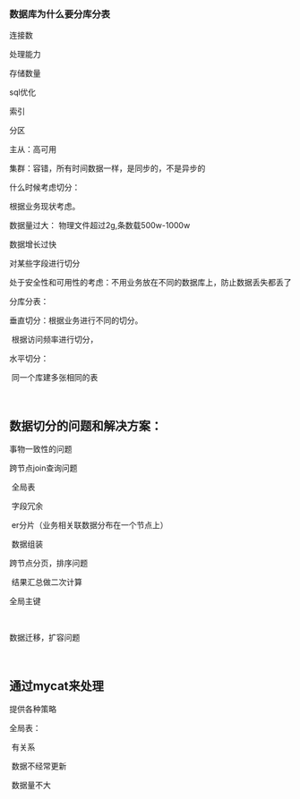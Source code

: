 ### 数据库为什么要分库分表

连接数

处理能力

存储数量







sql优化

索引

分区

主从：高可用

集群：容错，所有时间数据一样，是同步的，不是异步的



什么时候考虑切分：

根据业务现状考虑。

数据量过大： 物理文件超过2g,条数载500w-1000w

数据增长过快

对某些字段进行切分

处于安全性和可用性的考虑：不用业务放在不同的数据库上，防止数据丢失都丢了



分库分表：

垂直切分：根据业务进行不同的切分。

​	根据访问频率进行切分，

水平切分：

​	同一个库建多张相同的表

​	

## 数据切分的问题和解决方案：

事物一致性的问题

跨节点join查询问题

​	全局表

​	字段冗余

​	er分片（业务相关联数据分布在一个节点上）

​	数据组装

跨节点分页，排序问题

​	结果汇总做二次计算

全局主键

​	

数据迁移，扩容问题

​	

## 通过mycat来处理

提供各种策略



全局表：

​	有关系

​	数据不经常更新

​	数据量不大

​	